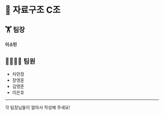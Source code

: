 # 📝 자료구조 C조
## 🏋 팀장
**이소민**
## 👨‍👨‍👧‍👦 팀원</br>
* 차민정</br>
* 장영훈</br>
* 김명준</br>
* 이은호</br>
-------------
각 팀장님들이 알아서 작성해 주세요!